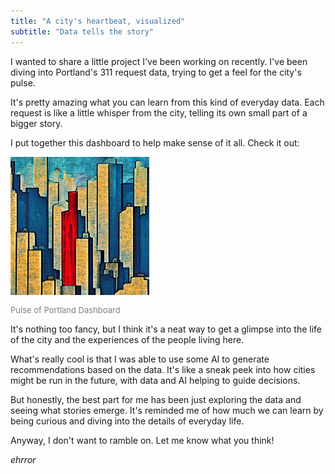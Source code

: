 ```yaml
---
title: "A city's heartbeat, visualized"
subtitle: "Data tells the story"
---
```


I wanted to share a little project I've been working on recently. I've been diving into Portland's 311 request data, trying to get a feel for the city's pulse.

It's pretty amazing what you can learn from this kind of everyday data. Each request is like a little whisper from the city, telling its own small part of a bigger story.

I put together this dashboard to help make sense of it all. Check it out:

<div style="text-align:left;">
  <a href="https://ehringhaus.shinyapps.io/project/" target="\_blank" rel="noopener noreferrer">
    <img src="city.jpg" alt="Pulse of Portland Dashboard" style="max-width:44%; height:auto;">
  </a>
  <p style="color:grey; font-size:small;">Pulse of Portland Dashboard</p>
</div>

It's nothing too fancy, but I think it's a neat way to get a glimpse into the life of the city and the experiences of the people living here.

What's really cool is that I was able to use some AI to generate recommendations based on the data. It's like a sneak peek into how cities might be run in the future, with data and AI helping to guide decisions.

But honestly, the best part for me has been just exploring the data and seeing what stories emerge. It's reminded me of how much we can learn by being curious and diving into the details of everyday life.

Anyway, I don't want to ramble on. Let me know what you think!

_ehrror_